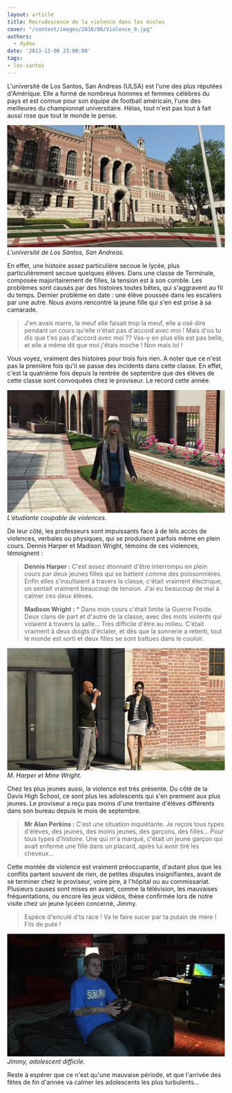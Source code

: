 ```yaml
---
layout: article
title: Recrudescence de la violence dans les écoles
cover: "/content/images/2016/06/Violence_0.jpg"
authors:
  - dydou
date: '2013-12-06 23:00:00'
tags:
- los-santos
---
```


L'université de Los Santos, San Andreas (ULSA) est l'une des plus réputées d'Amérique. Elle a formé de nombreux hommes et femmes célèbres du pays et est connue pour son équipe de football américain, l'une des meilleures du championnat universitaire. Hélas, tout n'est pas tout à fait aussi rose que tout le monde le pense.

![L'université de Los Santos, San Andreas.](/content/images/2016/06/Violence.jpg)
_L'université de Los Santos, San Andreas._

En effet, une histoire assez particulière secoue le lycée, plus particulièrement secoue quelques élèves. Dans une classe de Terminale, composée majoritairement de filles, la tension est à son comble. Les problèmes sont causés par des histoires toutes bêtes, qui s'aggravent au fil du temps. Dernier problème en date : une élève poussée dans les escaliers par une autre. Nous avons rencontré la jeune fille qui s'en est prise à sa camarade.

> J'en avais marre, la meuf elle faisait trop la meuf, elle a osé dire pendant un cours qu'elle n'était pas d'accord avec moi ! Mais d'où tu dis que t'es pas d'accord avec moi ?? Vas-y en plus elle est pas belle, et elle a même dit que moi j'étais moche ! Non mais lol !

Vous voyez, vraiment des histoires pour trois fois rien. A noter que ce n'est pas la première fois qu'il se passe des incidents dans cette classe. En effet, c'est la quatrième fois depuis la rentrée de septembre que des élèves de cette classe sont convoquées chez le proviseur. Le record cette année.

![L'étudiante coupable de violences.](/content/images/2016/06/Violence1.jpg)
_L'étudiante coupable de violences._

De leur côté, les professeurs sont impuissants face à de tels accès de violences, verbales ou physiques, qui se produisent parfois même en plein cours. Dennis Harper et Madison Wright, témoins de ces violences, témoignent :

> **Dennis Harper :** C'est assez étonnant d'être interrompu en plein cours par deux jeunes filles qui se battent comme des poissonnières. Enfin elles s'insultaient à travers la classe, c'était vraiment électrique, on sentait vraiment beaucoup de tension. J'ai eu beaucoup de mal à calmer ces deux élèves.
> 
> **Madison Wright :** \* Dans mon cours c'était limite la Guerre Froide. Deux clans de part et d'autre de la classe, avec des mots violents qui volaient à travers la salle... Très difficile d'être au milieu. C'était vraiment à deux doigts d'éclater, et dès que la sonnerie a retenti, tout le monde est sorti et deux filles se sont battues dans le couloir.

![M. Harper et Mme Wright.](/content/images/2016/06/Violence2.jpg)
_M. Harper et Mme Wright._

Chez les plus jeunes aussi, la violence est très présente. Du côté de la Davis High School, ce sont plus les adolescents qui s'en prennent aux plus jeunes. Le proviseur a reçu pas moins d'une trentaine d'élèves différents dans son bureau depuis le mois de septembre.

> **Mr Alan Perkins :** C'est une situation inquiétante. Je reçois tous types d'élèves, des jeunes, des moins jeunes, des garçons, des filles... Pour tous types d'histoire. Une qui m'a marqué, c'était un jeune garçon qui avait enfermé une fille dans un placard, après lui avoir tiré les cheveux...

Cette montée de violence est vraiment préoccupante, d'autant plus que les conflits partent souvent de rien, de petites disputes insignifiantes, avant de se terminer chez le proviseur, voire pire, à l'hôpital ou au commissariat. Plusieurs causes sont mises en avant, comme la télévision, les mauvaises fréquentations, ou encore les jeux vidéos, thèse confirmée lors de notre visite chez un jeune lycéen concerné, Jimmy.

> Espèce d'enculé d'ta race ! Va te faire sucer par ta putain de mère ! Fils de pute !

![Jimmy, adolescent difficile.](/content/images/2016/06/Violence3.jpg)
_Jimmy, adolescent difficile._

Reste à espérer que ce n'est qu'une mauvaise période, et que l'arrivée des fêtes de fin d'année va calmer les adolescents les plus turbulents...